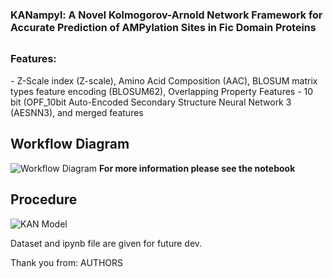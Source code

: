 # <span style="font-size:16px;">**KANampyl: A Novel Kolmogorov-Arnold Network Framework for Accurate Prediction of AMPylation Sites in Fic Domain Proteins**</span>



## <span style="font-size:16px;">**Features:**</span>

<span style="font-size:14px;">- Z-Scale index (Z-scale), Amino Acid Composition (AAC), BLOSUM matrix types feature encoding (BLOSUM62), Overlapping Property Features - 10 bit (OPF_10bit Auto-Encoded Secondary 
Structure Neural Network 3 (AESNN3), and merged features</span>


## Workflow Diagram

![Workflow Diagram](https://drive.google.com/uc?id=1El0kU3q-m9Vzyq7l-XCObHxRK7x_hSLE)
**For more information please see the notebook**

## Procedure
![KAN Model](https://drive.google.com/uc?id=1iqkhKNPqGDykd5Jz0T0a9OxS-nvTMq9B)


Dataset and ipynb file are given for future dev. 

Thank you from: AUTHORS 
